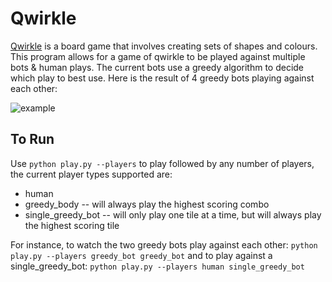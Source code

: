 # Qwirkle
[Qwirkle](https://boardgamegeek.com/boardgame/25669/qwirkle) is a board game that involves
creating sets of shapes and colours. This program allows for a game of qwirkle to be played
against multiple bots & human plays. The current bots use a greedy algorithm to decide which
play to best use.
Here is the result of 4 greedy bots playing against each other:

![example](http://lindenbach.ca/media/qwirkle.png)
## To Run
Use `python play.py --players` to play followed by any number of players, the current player
types supported are:
 - human
 - greedy_body -- will always play the highest scoring combo
 - single_greedy_bot -- will only play one tile at a time, but will always play the highest scoring tile
 
For instance, to watch the two greedy bots play against each other:
`python play.py --players greedy_bot greedy_bot` and to play against a single_greedy_bot:
`python play.py --players human single_greedy_bot`
